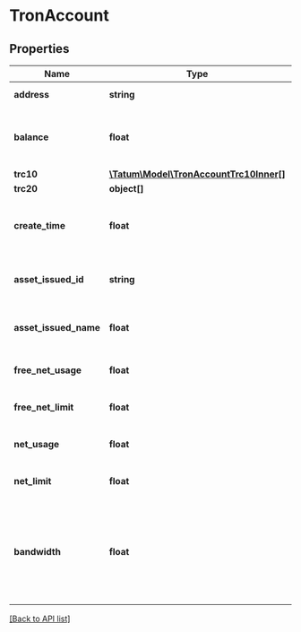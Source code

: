 # TronAccount

## Properties

Name | Type | Description | Notes
------------ | ------------- | ------------- | -------------
**address** | **string** | Account address |
**balance** | **float** | Balance of the TRX, in SUN. SUN is 1/1000000 TRX. |
**trc10** | [**\Tatum\Model\TronAccountTrc10Inner[]**](TronAccountTrc10Inner.md) |  |
**trc20** | **object[]** |  |
**create_time** | **float** | Date of creation of the account in UTC millis. |
**asset_issued_id** | **string** | ID of the issued TRC10 token, if any. | [optional]
**asset_issued_name** | **float** | Balance of the issued TRC10 token, if any. | [optional]
**free_net_usage** | **float** | Free usage of the network. |
**free_net_limit** | **float** | Free usage limit of the network. | [optional]
**net_usage** | **float** | Extra usage of the network. | [optional]
**net_limit** | **float** | Extra usage limit of the network. | [optional]
**bandwidth** | **float** | Remaining usage of the network, equal to freeNetLimit - freeNetUsed + netLimit - netUsed. |

[[Back to API list]](../../README.md#api-endpoints)
